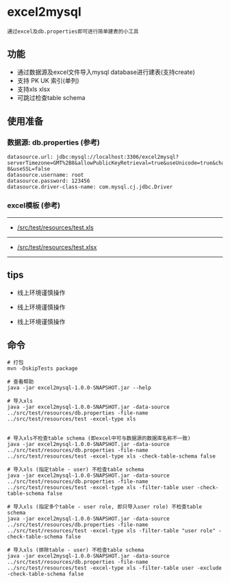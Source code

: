 # excel2mysql

    通过excel及db.properties即可进行简单建表的小工具
    
## 功能

+ 通过数据源及excel文件导入mysql database进行建表(支持create)
+ 支持 PK UK 索引(单列)
+ 支持xls xlsx
+ 可跳过检查table schema
    

## 使用准备

### 数据源:  db.properties (参考)
    datasource.url: jdbc:mysql://localhost:3306/excel2mysql?serverTimezone=GMT%2B8&allowPublicKeyRetrieval=true&useUnicode=true&characterEncoding=UTF-8&useSSL=false
    datasource.username: root
    datasource.password: 123456
    datasource.driver-class-name: com.mysql.cj.jdbc.Driver
      
### excel模板 (参考)

---
   + [/src/test/resources/test.xls](https://github.com/joker-pper/excel2mysql/blob/master/src/test/resources/test.xls)
---
   + [/src/test/resources/test.xlsx](https://github.com/joker-pper/excel2mysql/blob/master/src/test/resources/test.xlsx)
---

## tips

 - 线上环境谨慎操作
 
 - 线上环境谨慎操作
 
 - 线上环境谨慎操作


## 命令

```
# 打包
mvn -DskipTests package

# 查看帮助
java -jar excel2mysql-1.0.0-SNAPSHOT.jar --help

# 导入xls
java -jar excel2mysql-1.0.0-SNAPSHOT.jar -data-source ../src/test/resources/db.properties -file-name ../src/test/resources/test -excel-type xls


# 导入xls不检查table schema (即excel中可与数据源的数据库名称不一致)
java -jar excel2mysql-1.0.0-SNAPSHOT.jar -data-source ../src/test/resources/db.properties -file-name ../src/test/resources/test -excel-type xls -check-table-schema false

# 导入xls (指定table - user) 不检查table schema
java -jar excel2mysql-1.0.0-SNAPSHOT.jar -data-source ../src/test/resources/db.properties -file-name ../src/test/resources/test -excel-type xls -filter-table user -check-table-schema false

# 导入xls (指定多个table - user role, 即只导入user role) 不检查table schema
java -jar excel2mysql-1.0.0-SNAPSHOT.jar -data-source ../src/test/resources/db.properties -file-name ../src/test/resources/test -excel-type xls -filter-table "user role" -check-table-schema false

# 导入xls (排除table - user) 不检查table schema
java -jar excel2mysql-1.0.0-SNAPSHOT.jar -data-source ../src/test/resources/db.properties -file-name ../src/test/resources/test -excel-type xls -filter-table user -exclude -check-table-schema false
```

